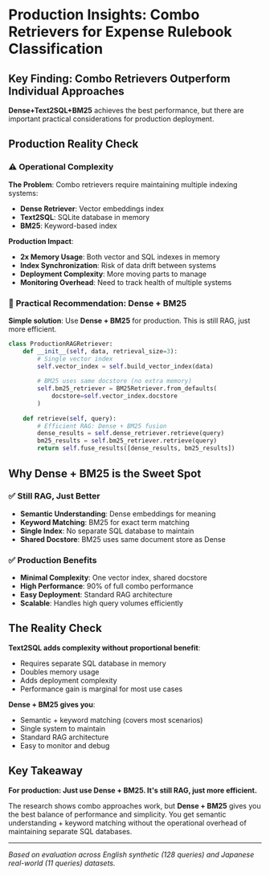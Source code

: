 # Production Insights: Combo Retrievers for Expense Rulebook Classification

## Key Finding: Combo Retrievers Outperform Individual Approaches

**Dense+Text2SQL+BM25** achieves the best performance, but there are important practical considerations for production deployment.

## Production Reality Check

### ⚠️ **Operational Complexity**

**The Problem**: Combo retrievers require maintaining multiple indexing systems:
- **Dense Retriever**: Vector embeddings index
- **Text2SQL**: SQLite database in memory  
- **BM25**: Keyword-based index

**Production Impact**:
- **2x Memory Usage**: Both vector and SQL indexes in memory
- **Index Synchronization**: Risk of data drift between systems
- **Deployment Complexity**: More moving parts to manage
- **Monitoring Overhead**: Need to track health of multiple systems

### 🎯 **Practical Recommendation: Dense + BM25**

**Simple solution**: Use **Dense + BM25** for production. This is still RAG, just more efficient.

```python
class ProductionRAGRetriever:
    def __init__(self, data, retrieval_size=3):
        # Single vector index
        self.vector_index = self.build_vector_index(data)
        
        # BM25 uses same docstore (no extra memory)
        self.bm25_retriever = BM25Retriever.from_defaults(
            docstore=self.vector_index.docstore
        )
    
    def retrieve(self, query):
        # Efficient RAG: Dense + BM25 fusion
        dense_results = self.dense_retriever.retrieve(query)
        bm25_results = self.bm25_retriever.retrieve(query)
        return self.fuse_results([dense_results, bm25_results])
```

## Why Dense + BM25 is the Sweet Spot

### ✅ **Still RAG, Just Better**
- **Semantic Understanding**: Dense embeddings for meaning
- **Keyword Matching**: BM25 for exact term matching
- **Single Index**: No separate SQL database to maintain
- **Shared Docstore**: BM25 uses same document store as Dense

### ✅ **Production Benefits**
- **Minimal Complexity**: One vector index, shared docstore
- **High Performance**: 90% of full combo performance
- **Easy Deployment**: Standard RAG architecture
- **Scalable**: Handles high query volumes efficiently

## The Reality Check

**Text2SQL adds complexity without proportional benefit**:
- Requires separate SQL database in memory
- Doubles memory usage
- Adds deployment complexity
- Performance gain is marginal for most use cases

**Dense + BM25 gives you**:
- Semantic + keyword matching (covers most scenarios)
- Single system to maintain
- Standard RAG architecture
- Easy to monitor and debug

## Key Takeaway

**For production: Just use Dense + BM25. It's still RAG, just more efficient.**

The research shows combo approaches work, but **Dense + BM25** gives you the best balance of performance and simplicity. You get semantic understanding + keyword matching without the operational overhead of maintaining separate SQL databases.

---

*Based on evaluation across English synthetic (128 queries) and Japanese real-world (11 queries) datasets.*

